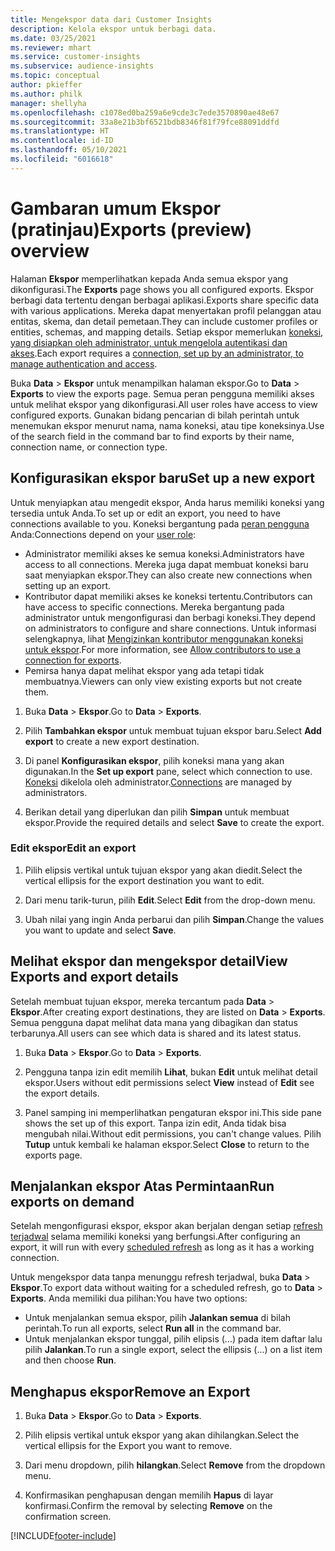 ```yaml
---
title: Mengekspor data dari Customer Insights
description: Kelola ekspor untuk berbagi data.
ms.date: 03/25/2021
ms.reviewer: mhart
ms.service: customer-insights
ms.subservice: audience-insights
ms.topic: conceptual
author: pkieffer
ms.author: philk
manager: shellyha
ms.openlocfilehash: c1078ed0ba259a6e9cde3c7ede3570890ae48e67
ms.sourcegitcommit: 33a8e21b3bf6521bdb8346f81f79fce88091ddfd
ms.translationtype: HT
ms.contentlocale: id-ID
ms.lasthandoff: 05/10/2021
ms.locfileid: "6016618"
---
```

# <a name="exports-preview-overview"></a><span data-ttu-id="dc53f-103">Gambaran umum Ekspor (pratinjau)</span><span class="sxs-lookup"><span data-stu-id="dc53f-103">Exports (preview) overview</span></span>

<span data-ttu-id="dc53f-104">Halaman **Ekspor** memperlihatkan kepada Anda semua ekspor yang dikonfigurasi.</span><span class="sxs-lookup"><span data-stu-id="dc53f-104">The **Exports** page shows you all configured exports.</span></span> <span data-ttu-id="dc53f-105">Ekspor berbagi data tertentu dengan berbagai aplikasi.</span><span class="sxs-lookup"><span data-stu-id="dc53f-105">Exports share specific data with various applications.</span></span> <span data-ttu-id="dc53f-106">Mereka dapat menyertakan profil pelanggan atau entitas, skema, dan detail pemetaan.</span><span class="sxs-lookup"><span data-stu-id="dc53f-106">They can include customer profiles or entities, schemas, and mapping details.</span></span> <span data-ttu-id="dc53f-107">Setiap ekspor memerlukan [koneksi, yang disiapkan oleh administrator, untuk mengelola autentikasi dan akses](connections.md).</span><span class="sxs-lookup"><span data-stu-id="dc53f-107">Each export requires a [connection, set up by an administrator, to manage authentication and access](connections.md).</span></span>

<span data-ttu-id="dc53f-108">Buka **Data** > **Ekspor** untuk menampilkan halaman ekspor.</span><span class="sxs-lookup"><span data-stu-id="dc53f-108">Go to **Data** > **Exports** to view the exports page.</span></span> <span data-ttu-id="dc53f-109">Semua peran pengguna memiliki akses untuk melihat ekspor yang dikonfigurasi.</span><span class="sxs-lookup"><span data-stu-id="dc53f-109">All user roles have access to view configured exports.</span></span> <span data-ttu-id="dc53f-110">Gunakan bidang pencarian di bilah perintah untuk menemukan ekspor menurut nama, nama koneksi, atau tipe koneksinya.</span><span class="sxs-lookup"><span data-stu-id="dc53f-110">Use of the search field in the command bar to find exports by their name, connection name, or connection type.</span></span>

## <a name="set-up-a-new-export"></a><span data-ttu-id="dc53f-111">Konfigurasikan ekspor baru</span><span class="sxs-lookup"><span data-stu-id="dc53f-111">Set up a new export</span></span>

<span data-ttu-id="dc53f-112">Untuk menyiapkan atau mengedit ekspor, Anda harus memiliki koneksi yang tersedia untuk Anda.</span><span class="sxs-lookup"><span data-stu-id="dc53f-112">To set up or edit an export, you need to have connections available to you.</span></span> <span data-ttu-id="dc53f-113">Koneksi bergantung pada [peran pengguna](permissions.md) Anda:</span><span class="sxs-lookup"><span data-stu-id="dc53f-113">Connections depend on your [user role](permissions.md):</span></span>
- <span data-ttu-id="dc53f-114">Administrator memiliki akses ke semua koneksi.</span><span class="sxs-lookup"><span data-stu-id="dc53f-114">Administrators have access to all connections.</span></span> <span data-ttu-id="dc53f-115">Mereka juga dapat membuat koneksi baru saat menyiapkan ekspor.</span><span class="sxs-lookup"><span data-stu-id="dc53f-115">They can also create new connections when setting up an export.</span></span>
- <span data-ttu-id="dc53f-116">Kontributor dapat memiliki akses ke koneksi tertentu.</span><span class="sxs-lookup"><span data-stu-id="dc53f-116">Contributors can have access to specific connections.</span></span> <span data-ttu-id="dc53f-117">Mereka bergantung pada administrator untuk mengonfigurasi dan berbagi koneksi.</span><span class="sxs-lookup"><span data-stu-id="dc53f-117">They depend on administrators to configure and share connections.</span></span> <span data-ttu-id="dc53f-118">Untuk informasi selengkapnya, lihat [Mengizinkan kontributor menggunakan koneksi untuk ekspor](connections.md#allow-contributors-to-use-a-connection-for-exports).</span><span class="sxs-lookup"><span data-stu-id="dc53f-118">For more information, see [Allow contributors to use a connection for exports](connections.md#allow-contributors-to-use-a-connection-for-exports).</span></span>
- <span data-ttu-id="dc53f-119">Pemirsa hanya dapat melihat ekspor yang ada tetapi tidak membuatnya.</span><span class="sxs-lookup"><span data-stu-id="dc53f-119">Viewers can only view existing exports but not create them.</span></span>

1. <span data-ttu-id="dc53f-120">Buka **Data** > **Ekspor**.</span><span class="sxs-lookup"><span data-stu-id="dc53f-120">Go to **Data** > **Exports**.</span></span>

1. <span data-ttu-id="dc53f-121">Pilih **Tambahkan ekspor** untuk membuat tujuan ekspor baru.</span><span class="sxs-lookup"><span data-stu-id="dc53f-121">Select **Add export** to create a new export destination.</span></span>

1. <span data-ttu-id="dc53f-122">Di panel **Konfigurasikan ekspor**, pilih koneksi mana yang akan digunakan.</span><span class="sxs-lookup"><span data-stu-id="dc53f-122">In the **Set up export** pane, select which connection to use.</span></span> <span data-ttu-id="dc53f-123">[Koneksi](connections.md) dikelola oleh administrator.</span><span class="sxs-lookup"><span data-stu-id="dc53f-123">[Connections](connections.md) are managed by administrators.</span></span> 

1. <span data-ttu-id="dc53f-124">Berikan detail yang diperlukan dan pilih **Simpan** untuk membuat ekspor.</span><span class="sxs-lookup"><span data-stu-id="dc53f-124">Provide the required details and select **Save** to create the export.</span></span>

### <a name="edit-an-export"></a><span data-ttu-id="dc53f-125">Edit ekspor</span><span class="sxs-lookup"><span data-stu-id="dc53f-125">Edit an export</span></span>

1. <span data-ttu-id="dc53f-126">Pilih elipsis vertikal untuk tujuan ekspor yang akan diedit.</span><span class="sxs-lookup"><span data-stu-id="dc53f-126">Select the vertical ellipsis for the export destination you want to edit.</span></span>

1. <span data-ttu-id="dc53f-127">Dari menu tarik-turun, pilih **Edit**.</span><span class="sxs-lookup"><span data-stu-id="dc53f-127">Select **Edit** from the drop-down menu.</span></span>

1. <span data-ttu-id="dc53f-128">Ubah nilai yang ingin Anda perbarui dan pilih **Simpan**.</span><span class="sxs-lookup"><span data-stu-id="dc53f-128">Change the values you want to update and select **Save**.</span></span>

## <a name="view-exports-and-export-details"></a><span data-ttu-id="dc53f-129">Melihat ekspor dan mengekspor detail</span><span class="sxs-lookup"><span data-stu-id="dc53f-129">View Exports and export details</span></span>

<span data-ttu-id="dc53f-130">Setelah membuat tujuan ekspor, mereka tercantum pada **Data** > **Ekspor**.</span><span class="sxs-lookup"><span data-stu-id="dc53f-130">After creating export destinations, they are listed on **Data** > **Exports**.</span></span> <span data-ttu-id="dc53f-131">Semua pengguna dapat melihat data mana yang dibagikan dan status terbarunya.</span><span class="sxs-lookup"><span data-stu-id="dc53f-131">All users can see which data is shared and its latest status.</span></span>

1. <span data-ttu-id="dc53f-132">Buka **Data** > **Ekspor**.</span><span class="sxs-lookup"><span data-stu-id="dc53f-132">Go to **Data** > **Exports**.</span></span>

1. <span data-ttu-id="dc53f-133">Pengguna tanpa izin edit memilih **Lihat**, bukan **Edit** untuk melihat detail ekspor.</span><span class="sxs-lookup"><span data-stu-id="dc53f-133">Users without edit permissions select **View** instead of **Edit** see the export details.</span></span>

1. <span data-ttu-id="dc53f-134">Panel samping ini memperlihatkan pengaturan ekspor ini.</span><span class="sxs-lookup"><span data-stu-id="dc53f-134">This side pane shows the set up of this export.</span></span> <span data-ttu-id="dc53f-135">Tanpa izin edit, Anda tidak bisa mengubah nilai.</span><span class="sxs-lookup"><span data-stu-id="dc53f-135">Without edit permissions, you can't change values.</span></span> <span data-ttu-id="dc53f-136">Pilih **Tutup** untuk kembali ke halaman ekspor.</span><span class="sxs-lookup"><span data-stu-id="dc53f-136">Select **Close** to return to the exports page.</span></span>

## <a name="run-exports-on-demand"></a><span data-ttu-id="dc53f-137">Menjalankan ekspor Atas Permintaan</span><span class="sxs-lookup"><span data-stu-id="dc53f-137">Run exports on demand</span></span>

<span data-ttu-id="dc53f-138">Setelah mengonfigurasi ekspor, ekspor akan berjalan dengan setiap [refresh terjadwal](system.md#schedule-tab) selama memiliki koneksi yang berfungsi.</span><span class="sxs-lookup"><span data-stu-id="dc53f-138">After configuring an export, it will run with every [scheduled refresh](system.md#schedule-tab) as long as it has a working connection.</span></span>

<span data-ttu-id="dc53f-139">Untuk mengekspor data tanpa menunggu refresh terjadwal, buka **Data** > **Ekspor**.</span><span class="sxs-lookup"><span data-stu-id="dc53f-139">To export data without waiting for a scheduled refresh, go to **Data** > **Exports**.</span></span> <span data-ttu-id="dc53f-140">Anda memiliki dua pilihan:</span><span class="sxs-lookup"><span data-stu-id="dc53f-140">You have two options:</span></span>

- <span data-ttu-id="dc53f-141">Untuk menjalankan semua ekspor, pilih **Jalankan semua** di bilah perintah.</span><span class="sxs-lookup"><span data-stu-id="dc53f-141">To run all exports, select **Run all** in the command bar.</span></span> 
- <span data-ttu-id="dc53f-142">Untuk menjalankan ekspor tunggal, pilih elipsis (...) pada item daftar lalu pilih **Jalankan**.</span><span class="sxs-lookup"><span data-stu-id="dc53f-142">To run a single export, select the ellipsis (...) on a list item and then choose **Run**.</span></span>

## <a name="remove-an-export"></a><span data-ttu-id="dc53f-143">Menghapus ekspor</span><span class="sxs-lookup"><span data-stu-id="dc53f-143">Remove an Export</span></span>

1. <span data-ttu-id="dc53f-144">Buka **Data** > **Ekspor**.</span><span class="sxs-lookup"><span data-stu-id="dc53f-144">Go to **Data** > **Exports**.</span></span>

1. <span data-ttu-id="dc53f-145">Pilih elipsis vertikal untuk ekspor yang akan dihilangkan.</span><span class="sxs-lookup"><span data-stu-id="dc53f-145">Select the vertical ellipsis for the Export you want to remove.</span></span>

1. <span data-ttu-id="dc53f-146">Dari menu dropdown, pilih **hilangkan**.</span><span class="sxs-lookup"><span data-stu-id="dc53f-146">Select **Remove** from the dropdown menu.</span></span>

1. <span data-ttu-id="dc53f-147">Konfirmasikan penghapusan dengan memilih **Hapus** di layar konfirmasi.</span><span class="sxs-lookup"><span data-stu-id="dc53f-147">Confirm the removal by selecting **Remove** on the confirmation screen.</span></span>


[!INCLUDE[footer-include](../includes/footer-banner.md)]
